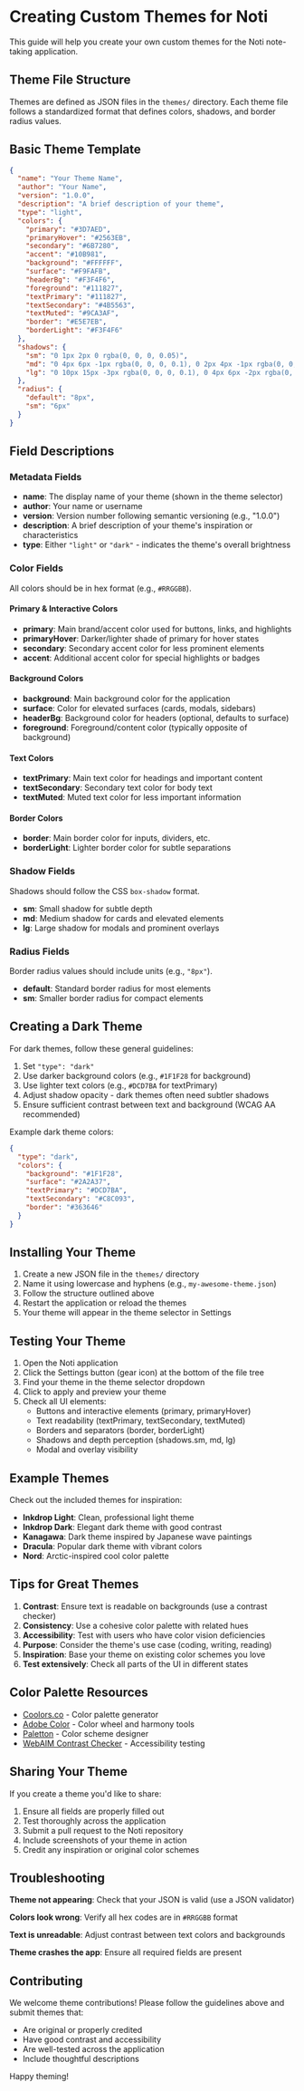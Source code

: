# Creating Custom Themes for Noti

This guide will help you create your own custom themes for the Noti note-taking application.

## Theme File Structure

Themes are defined as JSON files in the `themes/` directory. Each theme file follows a standardized format that defines colors, shadows, and border radius values.

## Basic Theme Template

```json
{
  "name": "Your Theme Name",
  "author": "Your Name",
  "version": "1.0.0",
  "description": "A brief description of your theme",
  "type": "light",
  "colors": {
    "primary": "#3D7AED",
    "primaryHover": "#2563EB",
    "secondary": "#6B7280",
    "accent": "#10B981",
    "background": "#FFFFFF",
    "surface": "#F9FAFB",
    "headerBg": "#F3F4F6",
    "foreground": "#111827",
    "textPrimary": "#111827",
    "textSecondary": "#4B5563",
    "textMuted": "#9CA3AF",
    "border": "#E5E7EB",
    "borderLight": "#F3F4F6"
  },
  "shadows": {
    "sm": "0 1px 2px 0 rgba(0, 0, 0, 0.05)",
    "md": "0 4px 6px -1px rgba(0, 0, 0, 0.1), 0 2px 4px -1px rgba(0, 0, 0, 0.06)",
    "lg": "0 10px 15px -3px rgba(0, 0, 0, 0.1), 0 4px 6px -2px rgba(0, 0, 0, 0.05)"
  },
  "radius": {
    "default": "8px",
    "sm": "6px"
  }
}
```

## Field Descriptions

### Metadata Fields

- **name**: The display name of your theme (shown in the theme selector)
- **author**: Your name or username
- **version**: Version number following semantic versioning (e.g., "1.0.0")
- **description**: A brief description of your theme's inspiration or characteristics
- **type**: Either `"light"` or `"dark"` - indicates the theme's overall brightness

### Color Fields

All colors should be in hex format (e.g., `#RRGGBB`).

#### Primary & Interactive Colors
- **primary**: Main brand/accent color used for buttons, links, and highlights
- **primaryHover**: Darker/lighter shade of primary for hover states
- **secondary**: Secondary accent color for less prominent elements
- **accent**: Additional accent color for special highlights or badges

#### Background Colors
- **background**: Main background color for the application
- **surface**: Color for elevated surfaces (cards, modals, sidebars)
- **headerBg**: Background color for headers (optional, defaults to surface)
- **foreground**: Foreground/content color (typically opposite of background)

#### Text Colors
- **textPrimary**: Main text color for headings and important content
- **textSecondary**: Secondary text color for body text
- **textMuted**: Muted text color for less important information

#### Border Colors
- **border**: Main border color for inputs, dividers, etc.
- **borderLight**: Lighter border color for subtle separations

### Shadow Fields

Shadows should follow the CSS `box-shadow` format.

- **sm**: Small shadow for subtle depth
- **md**: Medium shadow for cards and elevated elements
- **lg**: Large shadow for modals and prominent overlays

### Radius Fields

Border radius values should include units (e.g., `"8px"`).

- **default**: Standard border radius for most elements
- **sm**: Smaller border radius for compact elements

## Creating a Dark Theme

For dark themes, follow these general guidelines:

1. Set `"type": "dark"`
2. Use darker background colors (e.g., `#1F1F28` for background)
3. Use lighter text colors (e.g., `#DCD7BA` for textPrimary)
4. Adjust shadow opacity - dark themes often need subtler shadows
5. Ensure sufficient contrast between text and background (WCAG AA recommended)

Example dark theme colors:
```json
{
  "type": "dark",
  "colors": {
    "background": "#1F1F28",
    "surface": "#2A2A37",
    "textPrimary": "#DCD7BA",
    "textSecondary": "#C8C093",
    "border": "#363646"
  }
}
```

## Installing Your Theme

1. Create a new JSON file in the `themes/` directory
2. Name it using lowercase and hyphens (e.g., `my-awesome-theme.json`)
3. Follow the structure outlined above
4. Restart the application or reload the themes
5. Your theme will appear in the theme selector in Settings

## Testing Your Theme

1. Open the Noti application
2. Click the Settings button (gear icon) at the bottom of the file tree
3. Find your theme in the theme selector dropdown
4. Click to apply and preview your theme
5. Check all UI elements:
   - Buttons and interactive elements (primary, primaryHover)
   - Text readability (textPrimary, textSecondary, textMuted)
   - Borders and separators (border, borderLight)
   - Shadows and depth perception (shadows.sm, md, lg)
   - Modal and overlay visibility

## Example Themes

Check out the included themes for inspiration:

- **Inkdrop Light**: Clean, professional light theme
- **Inkdrop Dark**: Elegant dark theme with good contrast
- **Kanagawa**: Dark theme inspired by Japanese wave paintings
- **Dracula**: Popular dark theme with vibrant colors
- **Nord**: Arctic-inspired cool color palette

## Tips for Great Themes

1. **Contrast**: Ensure text is readable on backgrounds (use a contrast checker)
2. **Consistency**: Use a cohesive color palette with related hues
3. **Accessibility**: Test with users who have color vision deficiencies
4. **Purpose**: Consider the theme's use case (coding, writing, reading)
5. **Inspiration**: Base your theme on existing color schemes you love
6. **Test extensively**: Check all parts of the UI in different states

## Color Palette Resources

- [Coolors.co](https://coolors.co/) - Color palette generator
- [Adobe Color](https://color.adobe.com/) - Color wheel and harmony tools
- [Paletton](https://paletton.com/) - Color scheme designer
- [WebAIM Contrast Checker](https://webaim.org/resources/contrastchecker/) - Accessibility testing

## Sharing Your Theme

If you create a theme you'd like to share:

1. Ensure all fields are properly filled out
2. Test thoroughly across the application
3. Submit a pull request to the Noti repository
4. Include screenshots of your theme in action
5. Credit any inspiration or original color schemes

## Troubleshooting

**Theme not appearing**: Check that your JSON is valid (use a JSON validator)

**Colors look wrong**: Verify all hex codes are in `#RRGGBB` format

**Text is unreadable**: Adjust contrast between text colors and backgrounds

**Theme crashes the app**: Ensure all required fields are present

## Contributing

We welcome theme contributions! Please follow the guidelines above and submit themes that:
- Are original or properly credited
- Have good contrast and accessibility
- Are well-tested across the application
- Include thoughtful descriptions

Happy theming!
